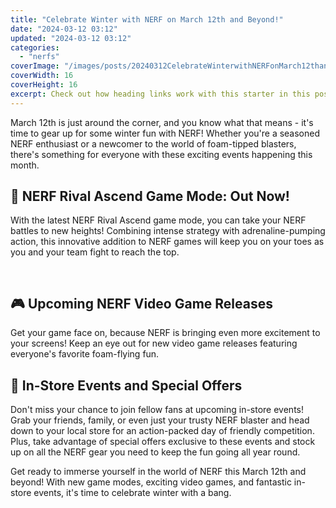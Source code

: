 ```yaml
---
title: "Celebrate Winter with NERF on March 12th and Beyond!"
date: "2024-03-12 03:12"
updated: "2024-03-12 03:12"
categories:
  - "nerfs"
coverImage: "/images/posts/20240312CelebrateWinterwithNERFonMarch12thandBeyond_1.jpg"
coverWidth: 16
coverHeight: 16
excerpt: Check out how heading links work with this starter in this post.
---
```


<script>
  import { base } from '$app/paths';
</script>


March 12th is just around the corner, and you know what that means - it's time to gear up for some winter fun with NERF! Whether you're a seasoned NERF enthusiast or a newcomer to the world of foam-tipped blasters, there's something for everyone with these exciting events happening this month.

## 🚀 NERF Rival Ascend Game Mode: Out Now!
With the latest NERF Rival Ascend game mode, you can take your NERF battles to new heights! Combining intense strategy with adrenaline-pumping action, this innovative addition to NERF games will keep you on your toes as you and your team fight to reach the top.


<img class="cover-image" src="{base}/images/posts/20240312CelebrateWinterwithNERFonMarch12thandBeyond_2.jpg" alt="" style="aspect-ratio: 16 / 16;" width="16" height="16">

## 🎮 Upcoming NERF Video Game Releases
Get your game face on, because NERF is bringing even more excitement to your screens! Keep an eye out for new video game releases featuring everyone's favorite foam-flying fun.

## 🎉 In-Store Events and Special Offers
Don't miss your chance to join fellow fans at upcoming in-store events! Grab your friends, family, or even just your trusty NERF blaster and head down to your local store for an action-packed day of friendly competition. Plus, take advantage of special offers exclusive to these events and stock up on all the NERF gear you need to keep the fun going all year round.

Get ready to immerse yourself in the world of NERF this March 12th and beyond! With new game modes, exciting video games, and fantastic in-store events, it's time to celebrate winter with a bang.